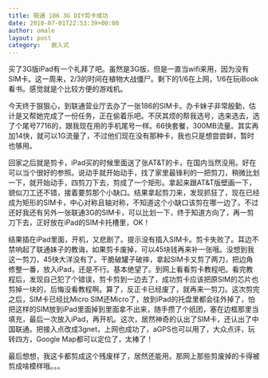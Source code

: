```yaml
---
title: 联通 186 3G DIY剪卡成功
date: 2010-07-01T22:53:39+00:00
author: omale
layout: post
category:   嵌入式  
---
```

买了3G版iPad有一个礼拜了吧。虽然是3G版，但是一直当wifi来用，因为没有SIM卡。这一周来，2/3的时间在植物大战僵尸。剩下的1/6在上网，1/6在玩iBook看书。感觉就是个比较方便的游戏机。

今天终于狠狠心，到联通营业厅去办了一张186的SIM卡。办卡妹子非常殷勤，估计是又帮她完成了一份任务，正在偷着乐吧。不厌其烦的帮我选号，选来选去，选了个尾号7716的，跟我现在用的手机尾号一样。66快套餐，300MB流量。其实再加14快，就可以1G流量了，不过他们现在没有那种卡，我也只是想尝尝鲜，暂时也够用。

回家之后就是剪卡，iPad买的时候里面送了张AT&T的卡，在国内当然没用。好在可以当个很好的参照。说动手就开始动手，找了家里最锋利的一把剪刀，稍微比划一下，就开始动手，四剪刀下去，剪成了一个矩形。拿起来跟AT&T版壁画一下，貌似刀工还不错，接着要剪那个小缺口。结果拿起剪刀来，发现抓狂了，现在已经成为矩形的SIM卡，中心对称且轴对称，不知道这个小缺口该剪在哪一边了。不过还好我还有另外一张联通3G的SIM卡，可以比划一下，终于知道方向了，再一剪刀下去，正好放在iPad的SIM卡托槽里，OK！

结果插在iPad里面，开机，又悲剧了。提示没有插入SIM卡。剪卡失败了。耳边不禁响起了联通妹子的教诲，如果剪卡废掉，可以45块钱再来补一张哦。没想到我这一剪刀，45快大洋没有了。干脆破罐子破摔，拿起SIM卡又剪了两刀，把边角修整一番，放入iPad，还是不行。基本绝望了。到网上看看剪卡教程吧。看完教程后，发现自己犯了个错误，剪卡剪到一边去了，成功剪卡应该把原SIM的芯片也剪掉一块的，后悔没看教程啊。算了，反正卡已经废了，就再来一剪刀。这次剪完之后，SIM卡已经比Micro SIM还Micro了，放到iPad的托盘里都会往外掉了，怕把这样的SIM放到iPad里面掉到里面拿不出来，随手攒了个纸团，塞在边框那里当填充，最后一次放入iPad，再开机。这次，居然神奇的认出了SIM卡，还认出了中国联通。把接入点改成3gnet，上网也成功了，aGPS也可以用了，大众点评，玩转四方，Google Map都可以定位了，太棒了！

最后想想，我这卡都剪成这个残废样了，居然还能用。那网上那些剪废掉的卡得被剪成啥模样哦。。。
